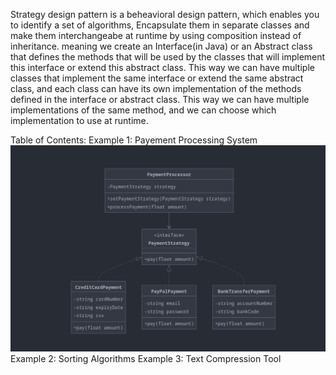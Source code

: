 Strategy design pattern is a beheavioral design pattern, which enables you to identify a set of algorithms, Encapsulate them in
separate classes and make them interchangeabe at runtime by using composition instead of inheritance. meaning we create an
Interface(in Java) or an Abstract class that defines the methods that will be used by the classes that will implement this
interface or extend this abstract class. This way we can have multiple classes that implement the same interface or extend the
same abstract class, and each class can have its own implementation of the methods defined in the interface or abstract class.
This way we can have multiple implementations of the same method, and we can choose which implementation to use at runtime.

Table of Contents:
Example 1: Payement Processing System
![UML Diagram](/Diagrams/StrategyDiagrams/PaymentStrategyClassDiagram.png)
Example 2: Sorting Algorithms
Example 3: Text Compression Tool


